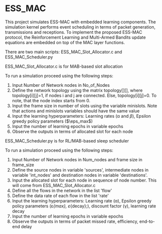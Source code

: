 # ESS_MAC

This project simulates ESS-MAC with embedded learning components. The simulation kernel performs event scheduling in terms of packet generation, transmissions and receptions. To implement the proposed ESS-MAC protocol, the Reinforcement Learning and Multi-Armed Bandits update equations are embedded on top of the MAC layer functions.  

There are two main scripts: ESS_MAC_Slot_Allocator.c and ESS_MAC_Scheduler.py

ESS_MAC_Slot_Allocator.c is for MAB-based slot allocation

To run a simulation proceed using the following steps:

1. Input Number of Network nodes in No_of_Nodes
2. Define the network topology using the matrix topology[][], where topology[i][j]=1, if nodes i and j are connected. Else, topology[i][j]=0. To note, that the node index starts from 0.
3. Input the frame size in number of slots using the variable minislots. Note that actions and minislots variables should have the same value
4. Input the learning hyperparameters: Learning rates (&alpha; and $\beta$), Epsilon greedy policy parameters ($\eps_max$)
5. Input the number of learning epochs in variable epochs
6. Observe the outputs in terms of allocated slot for each node


ESS_MAC_Scheduler.py is for RL/MAB-based sleep scheduler

To run a simulation proceed using the following steps:

1. Input Number of Network nodes in Num_nodes and frame size in frame_size
2. Define the source nodes in variable 'sources', intermediate nodes in variable 'int_nodes' and destination nodes in variable 'destinations'.
3. Input the allocated slot for each node in sequence of node number. This will come from ESS_MAC_Slot_Allocator.c
4. Define all the flows in the network in the list 'flow'
5. Define the data rate of each flow in the list 'rate'
6. Input the learning hyperparameters: Learning rate (&alpha;), Epsilon greedy policy parameters (&epsilon;_{max}, &epsilon;_{decay};), discount factor (&gamma;), learning rate decay
7. Input the number of learning epochs in variable epochs
8. Observe the outputs in terms of packet missed rate, efficiency, end-to-end delay
